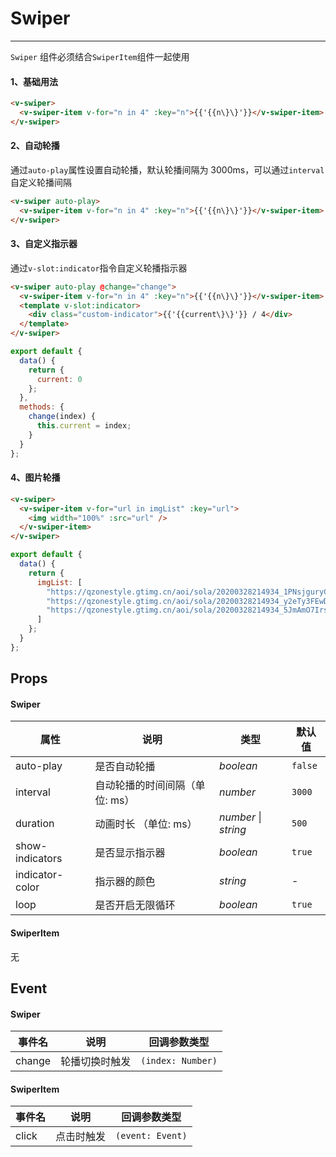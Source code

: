 # Swiper

---

`Swiper` 组件必须结合`SwiperItem`组件一起使用

#### 1、基础用法

```html
<v-swiper>
  <v-swiper-item v-for="n in 4" :key="n">{{'{{n\}\}'}}</v-swiper-item>
</v-swiper>
```

#### 2、自动轮播

通过`auto-play`属性设置自动轮播，默认轮播间隔为 3000ms，可以通过`interval`自定义轮播间隔

```html
<v-swiper auto-play>
  <v-swiper-item v-for="n in 4" :key="n">{{'{{n\}\}'}}</v-swiper-item>
</v-swiper>
```

#### 3、自定义指示器

通过`v-slot:indicator`指令自定义轮播指示器

```html
<v-swiper auto-play @change="change">
  <v-swiper-item v-for="n in 4" :key="n">{{'{{n\}\}'}}</v-swiper-item>
  <template v-slot:indicator>
    <div class="custom-indicator">{{'{{current\}\}'}} / 4</div>
  </template>
</v-swiper>
```

```js
export default {
  data() {
    return {
      current: 0
    };
  },
  methods: {
    change(index) {
      this.current = index;
    }
  }
};
```

#### 4、图片轮播

```html
<v-swiper>
  <v-swiper-item v-for="url in imgList" :key="url">
    <img width="100%" :src="url" />
  </v-swiper-item>
</v-swiper>
```

```js
export default {
  data() {
    return {
      imgList: [
        "https://qzonestyle.gtimg.cn/aoi/sola/20200328214934_1PNsjguryC.jpeg",
        "https://qzonestyle.gtimg.cn/aoi/sola/20200328214934_y2eTy3FEwD.jpeg",
        "https://qzonestyle.gtimg.cn/aoi/sola/20200328214934_5JmAmO7Irs.jpeg"
      ]
    };
  }
};
```

## Props

#### Swiper

| 属性            | 说明                           | 类型                     | 默认值  |
| --------------- | ------------------------------ | ------------------------ | ------- |
| auto-play       | 是否自动轮播                   | _boolean_                | `false` |
| interval        | 自动轮播的时间间隔（单位: ms） | _number_                 | `3000`  |
| duration        | 动画时长 （单位: ms）          | _number_ &#124; _string_ | `500`   |
| show-indicators | 是否显示指示器                 | _boolean_                | `true`  |
| indicator-color | 指示器的颜色                   | _string_                 | -       |
| loop            | 是否开启无限循环               | _boolean_                | `true`  |

#### SwiperItem

无

## Event

#### Swiper

| 事件名 | 说明           | 回调参数类型      |
| ------ | -------------- | ----------------- |
| change | 轮播切换时触发 | `(index: Number)` |

#### SwiperItem

| 事件名 | 说明       | 回调参数类型     |
| ------ | ---------- | ---------------- |
| click  | 点击时触发 | `(event: Event)` |
